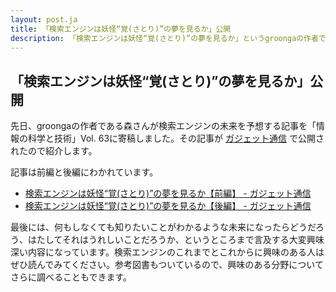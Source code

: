 ```yaml
---
layout: post.ja
title: 「検索エンジンは妖怪“覚(さとり)”の夢を見るか」公開
description: 「検索エンジンは妖怪“覚(さとり)”の夢を見るか」というgroongaの作者である森さんが検索エンジンの未来を予想する記事の紹介
---
```

## 「検索エンジンは妖怪“覚(さとり)”の夢を見るか」公開

先日、groongaの作者である森さんが検索エンジンの未来を予想する記事を「情報の科学と技術」Vol.
63に寄稿しました。その記事が [ガジェット通信](http://getnews.jp/)
で公開されたので紹介します。

記事は前編と後編にわかれています。

-   [検索エンジンは妖怪“覚(さとり)”の夢を見るか【前編】 -
    ガジェット通信](http://getnews.jp/archives/287318)
-   [検索エンジンは妖怪“覚(さとり)”の夢を見るか【後編】 -
    ガジェット通信](http://getnews.jp/archives/287999)

最後には、何もしなくても知りたいことがわかるような未来になったらどうだろう、はたしてそれはうれしいことだろうか、というところまで言及する大変興味深い内容になっています。検索エンジンのこれまでとこれからに興味のある人はぜひ読んでみてください。参考図書もついているので、興味のある分野についてさらに調べることもできます。
